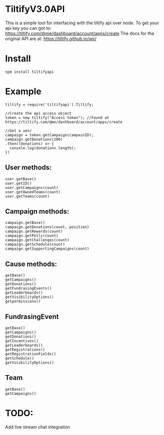 # TiltifyV3.0API

This is a simple tool for interfacing with the tiltify api over node.
To get your api key you can got to: https://tiltify.com/@me/dashboard/account/apps/create
The docs for the original API are at: https://tiltify.github.io/api/
# Install

` npm install tiltifyapi `

# Example
```
tiltify = require('tiltifyapi').Tiltify;

//Create the api access object
token = new tiltify("Access token"); //Found at https://tiltify.com/@me/dashboard/account/apps/create

//Get a uesr
campaign = token.getCampaign(campainID);
campaign.getDonations(200)
.then((donations) => {
  console.log(donations.length);
})

```

## User methods:
```
user.getBase()
user.getID()
user.getCampaigns(count)
user.getOwnedTeams(count)
user.getTeams(count)
```

## Campaign methods:
```
campaign.getBase()
campaign.getDonations(count, position)
campaign.getRewards(count)
campaign.getPolls(count)
campaign.getChallenges(count)
campaign.getSchedule(count)
campaign.getSupportingCampaigns(count)
```

## Cause methods:
```
getBase()
getCampaigns()
getDonations()
getFundrasingEvents()
getLeaderboards()
getVisibilityOptions()
getpermissions()
```

## FundrasingEvent
```
getBase()
getCampaigns()
getDonations()
getIncentives()
getLeaderboards()
getRegistrations()
getRegistrationFields()
getSchedule()
getVisibilityOptions()
```

## Team
```
getBase()
getCampaigns()
```
# TODO:

Add live stream chat integration
